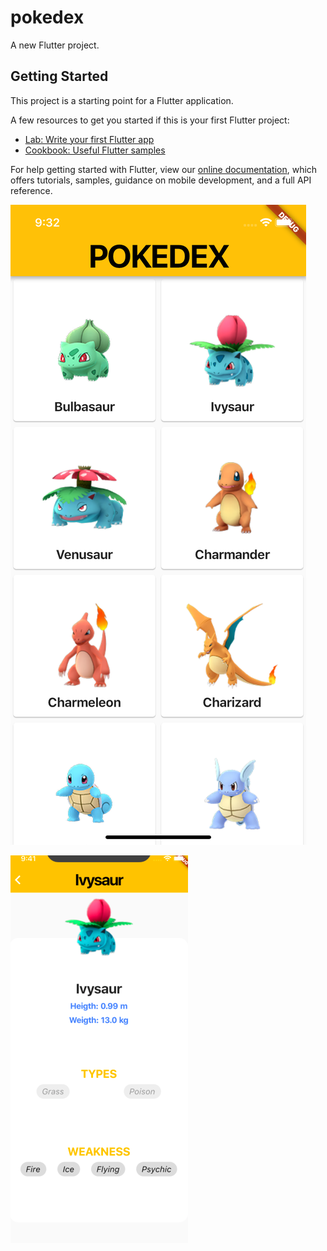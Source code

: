 # pokedex

A new Flutter project.

## Getting Started

This project is a starting point for a Flutter application.

A few resources to get you started if this is your first Flutter project:

- [Lab: Write your first Flutter app](https://flutter.io/docs/get-started/codelab)
- [Cookbook: Useful Flutter samples](https://flutter.io/docs/cookbook)

For help getting started with Flutter, view our 
[online documentation](https://flutter.io/docs), which offers tutorials, 
samples, guidance on mobile development, and a full API reference.


![Pokedex](https://github.com/Bucerella/PokedexJSON/blob/master/screenshots/ss1.png)

![Pokedex Detail](https://github.com/Bucerella/PokedexJSON/blob/master/screenshots/ss2.png)
